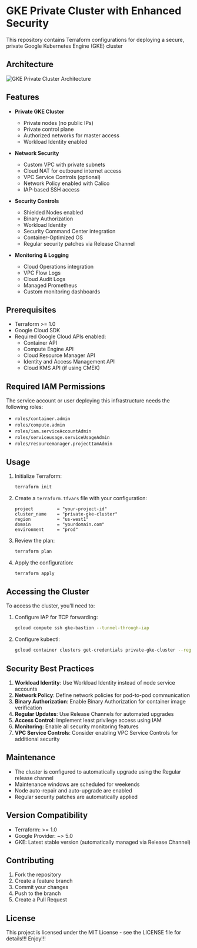 # GKE Private Cluster with Enhanced Security

This repository contains Terraform configurations for deploying a secure, private Google Kubernetes Engine (GKE) cluster

## Architecture

![GKE Private Cluster Architecture](gke.png)

## Features

- **Private GKE Cluster**
  - Private nodes (no public IPs)
  - Private control plane
  - Authorized networks for master access
  - Workload Identity enabled

- **Network Security**
  - Custom VPC with private subnets
  - Cloud NAT for outbound internet access
  - VPC Service Controls (optional)
  - Network Policy enabled with Calico
  - IAP-based SSH access

- **Security Controls**
  - Shielded Nodes enabled
  - Binary Authorization
  - Workload Identity
  - Security Command Center integration
  - Container-Optimized OS
  - Regular security patches via Release Channel

- **Monitoring & Logging**
  - Cloud Operations integration
  - VPC Flow Logs
  - Cloud Audit Logs
  - Managed Prometheus
  - Custom monitoring dashboards

## Prerequisites

- Terraform >= 1.0
- Google Cloud SDK
- Required Google Cloud APIs enabled:
  - Container API
  - Compute Engine API
  - Cloud Resource Manager API
  - Identity and Access Management API
  - Cloud KMS API (if using CMEK)

## Required IAM Permissions

The service account or user deploying this infrastructure needs the following roles:
- `roles/container.admin`
- `roles/compute.admin`
- `roles/iam.serviceAccountAdmin`
- `roles/serviceusage.serviceUsageAdmin`
- `roles/resourcemanager.projectIamAdmin`

## Usage

1. Initialize Terraform:
   ```bash
   terraform init
   ```

2. Create a `terraform.tfvars` file with your configuration:
   ```hcl
   project         = "your-project-id"
   cluster_name    = "private-gke-cluster"
   region          = "us-west1"
   domain          = "yourdomain.com"
   environment     = "prod"
   ```

3. Review the plan:
   ```bash
   terraform plan
   ```

4. Apply the configuration:
   ```bash
   terraform apply
   ```

## Accessing the Cluster

To access the cluster, you'll need to:

1. Configure IAP for TCP forwarding:
   ```bash
   gcloud compute ssh gke-bastion --tunnel-through-iap
   ```

2. Configure kubectl:
   ```bash
   gcloud container clusters get-credentials private-gke-cluster --region us-west1 --project your-project-id
   ```

## Security Best Practices

1. **Workload Identity**: Use Workload Identity instead of node service accounts
2. **Network Policy**: Define network policies for pod-to-pod communication
3. **Binary Authorization**: Enable Binary Authorization for container image verification
4. **Regular Updates**: Use Release Channels for automated upgrades
5. **Access Control**: Implement least privilege access using IAM
6. **Monitoring**: Enable all security monitoring features
7. **VPC Service Controls**: Consider enabling VPC Service Controls for additional security

## Maintenance

- The cluster is configured to automatically upgrade using the Regular release channel
- Maintenance windows are scheduled for weekends
- Node auto-repair and auto-upgrade are enabled
- Regular security patches are automatically applied

## Version Compatibility

- Terraform: >= 1.0
- Google Provider: ~> 5.0
- GKE: Latest stable version (automatically managed via Release Channel)

## Contributing

1. Fork the repository
2. Create a feature branch
3. Commit your changes
4. Push to the branch
5. Create a Pull Request

## License

This project is licensed under the MIT License - see the LICENSE file for details!!! Enjoy!!!